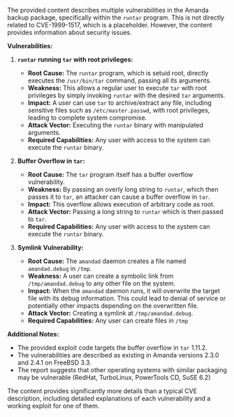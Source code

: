 The provided content describes multiple vulnerabilities in the Amanda backup package, specifically within the `runtar` program. This is not directly related to CVE-1999-1517, which is a placeholder. However, the content provides information about security issues.

**Vulnerabilities:**

1.  **`runtar` running `tar` with root privileges:**
    *   **Root Cause:** The `runtar` program, which is setuid root, directly executes the `/usr/bin/tar` command, passing all its arguments.
    *   **Weakness:**  This allows a regular user to execute `tar` with root privileges by simply invoking `runtar` with the desired `tar` arguments.
    *   **Impact:**  A user can use `tar` to archive/extract any file, including sensitive files such as `/etc/master.passwd`, with root privileges, leading to complete system compromise.
    *   **Attack Vector:** Executing the `runtar` binary with manipulated arguments.
    *   **Required Capabilities:**  Any user with access to the system can execute the `runtar` binary.

2.  **Buffer Overflow in `tar`:**
    *   **Root Cause:** The `tar` program itself has a buffer overflow vulnerability.
    *   **Weakness:** By passing an overly long string to `runtar`, which then passes it to `tar`, an attacker can cause a buffer overflow in `tar`.
    *   **Impact:**  This overflow allows execution of arbitrary code as root.
    *   **Attack Vector:**  Passing a long string to `runtar` which is then passed to `tar`.
    *   **Required Capabilities:**  Any user with access to the system can execute the `runtar` binary.

3.  **Symlink Vulnerability:**
    *   **Root Cause:** The `amandad` daemon creates a file named `amandad.debug` in `/tmp`.
    *   **Weakness:** A user can create a symbolic link from `/tmp/amandad.debug` to any other file on the system.
    *   **Impact:** When the `amandad` daemon runs, it will overwrite the target file with its debug information. This could lead to denial of service or potentially other impacts depending on the overwritten file.
    *   **Attack Vector:** Creating a symlink at `/tmp/amandad.debug`.
    *   **Required Capabilities:** Any user can create files in `/tmp`

**Additional Notes:**

* The provided exploit code targets the buffer overflow in `tar` 1.11.2.
* The vulnerabilities are described as existing in Amanda versions 2.3.0 and 2.4.1 on FreeBSD 3.3.
* The report suggests that other operating systems with similar packaging may be vulnerable (RedHat, TurboLinux, PowerTools CD, SuSE 6.2)

The content provides significantly more details than a typical CVE description, including detailed explanations of each vulnerability and a working exploit for one of them.